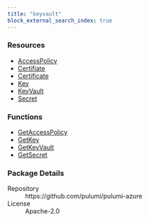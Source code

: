 ```yaml
---
title: "keyvault"
block_external_search_index: true
---
```


<!-- WARNING: this file was generated by Pulumi Docs Generator. -->
<!-- Do not edit by hand unless you're certain you know what you are doing! -->

<h3>Resources</h3>
<ul class="api">
    <li><a href="accesspolicy"><span class="symbol resource"></span>AccessPolicy</a></li>
    <li><a href="certifiate"><span class="symbol resource"></span>Certifiate</a></li>
    <li><a href="certificate"><span class="symbol resource"></span>Certificate</a></li>
    <li><a href="key"><span class="symbol resource"></span>Key</a></li>
    <li><a href="keyvault"><span class="symbol resource"></span>KeyVault</a></li>
    <li><a href="secret"><span class="symbol resource"></span>Secret</a></li>
</ul>

<h3>Functions</h3>
<ul class="api">
    <li><a href="getaccesspolicy"><span class="symbol datasource"></span>GetAccessPolicy</a></li>
    <li><a href="getkey"><span class="symbol datasource"></span>GetKey</a></li>
    <li><a href="getkeyvault"><span class="symbol datasource"></span>GetKeyVault</a></li>
    <li><a href="getsecret"><span class="symbol datasource"></span>GetSecret</a></li>
</ul>

<h3>Package Details</h3>
<dl class="package-details">
	<dt>Repository</dt>
	<dd>https://github.com/pulumi/pulumi-azure</dd>
	<dt>License</dt>
	<dd>Apache-2.0</dd>
</dl>

